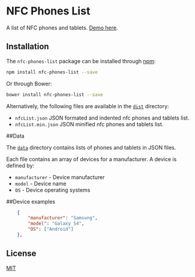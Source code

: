 # NFC Phones List
A list of NFC phones and tablets. [Demo here](http://opn.to/r/nfc-phones-list).

## Installation

The `nfc-phones-list` package can be installed through [npm](https://www.npmjs.com/package/nfc-phones-list):
```sh
npm install nfc-phones-list --save
```

Or through Bower:
```sh
bower install nfc-phones-list --save
```


Alternatively, the following files are available in the [`dist`](https://github.com/unitag/nfc-phones-list/tree/master/dist) directory:
 - `nfcList.json` JSON formated and indented nfc phones and tablets list.
 - `nfcList.min.json` JSON minified nfc phones and tablets list.


##Data

The [`data`](https://github.com/unitag/nfc-phones-list/tree/master/data) directory contains lists of phones and tablets in JSON files.

Each file contains an array of devices for a manufacturer. A device is defined by:
- `manufacturer` - Device manufacturer
- `model` - Device name
- `OS` - Device operating systems


##Device examples

```json
    {
        "manufacturer": "Samsung",
        "model": "Galaxy S4",
        "OS": ["Android"]
    },
```


## License

[MIT](https://github.com/unitag/nfc-phones-list/blob/master/LICENSE)